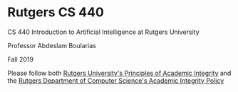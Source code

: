 # Rutgers CS 440
CS 440 Introduction to Artificial Intelligence at Rutgers University

Professor Abdeslam Boularias

Fall 2019

Please follow both [Rutgers University's Principles of Academic Integrity](http://academicintegrity.rutgers.edu/) and the [Rutgers Department of Computer Science's Academic Integrity Policy](https://www.cs.rutgers.edu/academic-integrity/introduction)
